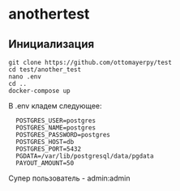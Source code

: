 # anothertest

## Инициализация
```
git clone https://github.com/ottomayerpy/test
cd test/another_test
nano .env
cd ..
docker-compose up
```

В .env кладем следующее:
```
  POSTGRES_USER=postgres
  POSTGRES_NAME=postgres
  POSTGRES_PASSWORD=postgres
  POSTGRES_HOST=db
  POSTGRES_PORT=5432
  PGDATA=/var/lib/postgresql/data/pgdata
  PAYOUT_AMOUNT=50
```

Супер пользователь - admin:admin
